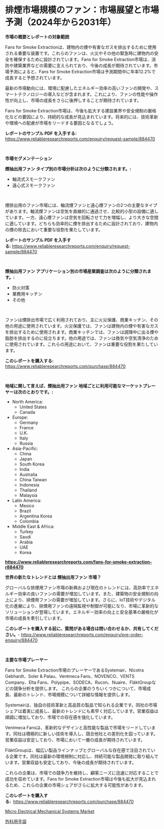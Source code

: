 <p><h1>排煙市場規模のファン：市場展望と市場予測（2024年から2031年）</h1></p><p><strong>市場の概要とレポートの対象範囲</strong></p>
<p><p>Fans for Smoke Extractionは、建物内の煙や有害なガスを排出するために使用される重要な装置です。これらのファンは、火災やその他の緊急時に建物内の安全を確保するために設計されています。Fans for Smoke Extraction市場は、消防や建築業界などの需要に支えられており、今後の成長が期待されています。市場予測によると、Fans for Smoke Extraction市場は予測期間中に年率12.2%で成長すると予想されています。</p><p>最新の市場動向には、環境に配慮したエネルギー効率の高いファンの開発や、スマートテクノロジーの導入などが含まれます。これにより、ファンの性能や操作性が向上し、市場の成長をさらに後押しすることが期待されています。</p><p>Fans for Smoke Extraction市場は、今後も拡大する建設業界や安全規制の厳格化などの要因により、持続的な成長が見込まれています。将来的には、技術革新や環境への配慮が市場をリードする要因となるでしょう。</p></p>
<p><strong>レポートのサンプル PDF を入手する:</strong> <a href="https://www.reliableresearchreports.com/enquiry/request-sample/884470">https://www.reliableresearchreports.com/enquiry/request-sample/884470</a></p>
<p>&nbsp;</p>
<p><strong>市場セグメンテーション</strong></p>
<p><strong>煙抽出用ファン タイプ別の市場分析は次のように分類されます。:</strong></p>
<p><ul><li>軸流式スモークファン</li><li>遠心式スモークファン</li></ul></p>
<p>&nbsp;</p>
<p><p>煙排出用のファン市場には、軸流煙ファンと遠心煙ファンの2つの主要なタイプがあります。軸流煙ファンは空気を直線的に通過させ、比較的小型の設備に適しています。一方、遠心煙ファンは空気を回転させて力を増幅し、より大きな空間に適しています。どちらも効率的に煙を排出するために設計されており、建物内の煙の除去において重要な役割を果たしています。</p></p>
<p><strong>レポートのサンプル PDF を入手する:</strong>&nbsp;<a href="https://www.reliableresearchreports.com/enquiry/request-sample/884470">https://www.reliableresearchreports.com/enquiry/request-sample/884470</a></p>
<p>&nbsp;</p>
<p><strong> 煙抽出用ファン アプリケーション別の市場産業調査は次のように分類されます。:</strong></p>
<p><ul><li>防火対策</li><li>業務用キッチン</li><li>その他</li></ul></p>
<p>&nbsp;</p>
<p><p>ファンは煙排出市場で広く利用されており、主に火災保護、商業キッチン、その他の用途に使用されています。火災保護では、ファンは建物内の煙や有害なガスを排出するために使用されます。商業キッチンでは、ファンは調理中に出る煙や脂肪を排出するのに役立ちます。他の用途では、ファンは換気や空気清浄のために使用されています。これらの用途において、ファンは重要な役割を果たしています。</p></p>
<p><strong>このレポートを購入する:</strong>&nbsp; <a href="https://www.reliableresearchreports.com/purchase/884470">https://www.reliableresearchreports.com/purchase/884470</a></p>
<p>&nbsp;</p>
<p><strong>地域に関して言えば、煙抽出用ファン 地域ごとに利用可能なマーケットプレーヤーは次のとおりです。:</strong></p>
<p><ul>
    <li>
        North America:
        <ul>
            <li>United States</li>
            <li>Canada</li>
        </ul>
    </li>
    <li>
        Europe:
        <ul>
            <li>Germany</li>
            <li>France</li>
            <li>U.K.</li>
            <li>Italy</li>
            <li>Russia</li>
        </ul>
    </li>
    <li>
        Asia-Pacific:
        <ul>
            <li>China</li>
            <li>Japan</li>
            <li>South Korea</li>
            <li>India</li>
            <li>Australia</li>
            <li>China Taiwan</li>
            <li>Indonesia</li>
            <li>Thailand</li>
            <li>Malaysia</li>
        </ul>
    </li>
    <li>
        Latin America:
        <ul>
            <li>Mexico</li>
            <li>Brazil</li>
            <li>Argentina Korea</li>
            <li>Colombia</li>
        </ul>
    </li>
    <li>
        Middle East & Africa:
        <ul>
            <li>Turkey</li>
            <li>Saudi</li>
            <li>Arabia</li>
            <li>UAE</li>
            <li>Korea</li>
        </ul>
    </li>
    </ul></p>
<p><strong><a href="https://www.reliableresearchreports.com/fans-for-smoke-extraction-r884470">https://www.reliableresearchreports.com/fans-for-smoke-extraction-r884470</a></strong>&nbsp;</p>
<p><strong>世界の新たなトレンドとは 煙抽出用ファン 市場？</strong></p>
<p><p>グローバルな排煙用ファン市場の新興および現在のトレンドには、高効率でエネルギー効率の良いファンの需要が増加しています。また、建築物の安全規制の向上により、排煙用ファンの需要が増加しています。さらに、IoT技術やデジタル化の進展により、排煙用ファンの遠隔監視や制御が可能になり、市場に革新的なソリューションが登場しています。エネルギー効率の向上と安全基準の厳格化が市場の成長を牽引しています。</p></p>
<p><strong>このレポートを購入する前に、質問がある場合は問い合わせるか、共有してください。</strong>- <a href="https://www.reliableresearchreports.com/enquiry/pre-order-enquiry/884470">https://www.reliableresearchreports.com/enquiry/pre-order-enquiry/884470</a></p>
<p>&nbsp;</p>
<p><strong>主要な市場プレーヤー</strong></p>
<p><p>Fans for Smoke Extraction市場のプレーヤーであるSystemair、Nicotra Gebhardt、Soler & Palau、Ventmeca Fans、NOVENCO、VENTS Company、Elta Fans、Polypipe、SODECA、Rucon、Nuaire、FläktGroupなどの競争分析を提供します。 これらの企業のうちいくつかについて、市場成長、最新のトレンド、市場規模について詳細な情報を提供します。</p><p>Systemairは、独自の技術革新と高品質の製品で知られる企業です。同社の市場シェアは着実に成長し、最新のトレンドにも素早く対応しています。営業収益は順調に増加しており、市場での存在感を強化しています。</p><p>Ventmeca Fansは、革新的なデザインと高性能な製品で市場をリードしています。同社は積極的に新しい技術を導入し、競合他社との差別化を図っています。営業収益は安定しており、市場において一層の成長が期待されています。</p><p>FläktGroupは、幅広い製品ラインナップとグローバルな存在感で注目されている企業です。同社は最新の環境規制に対応し、持続可能な製品開発に取り組んでいます。営業収益も安定しており、今後の成長が期待されています。</p><p>これらの企業は、市場での競争力を維持し、顧客ニーズに迅速に対応することで成功を収めています。Fans for Smoke Extraction市場は今後も拡大が見込まれるため、これらの企業の市場シェアがさらに拡大する可能性があります。</p></p>
<p><strong>このレポートを購入する:</strong>&nbsp;&nbsp;<a href="https://www.reliableresearchreports.com/purchase/884470">https://www.reliableresearchreports.com/purchase/884470</a></p>
<p><p><a href="https://chivalrous-flock-a86.notion.site/Micro-Electrical-Mechanical-Systems-Market-The-Key-To-Successful-Business-Strategy-Forecast-Till-20-98ba2458b51942e7bc088f00d2c85873">Micro Electrical Mechanical Systems Market</a></p><p><a href="https://github.com/SantosDicki04/Market-Research-Report-List-1/blob/main/505385827571.md">外科用手袋</a></p></p>